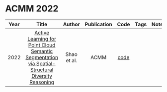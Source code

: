# ACMM 2022

| Year |                                                                       Title                                                                        |   Author    | Publication |                      Code                       | Tags | Notes |
|:----:|:--------------------------------------------------------------------------------------------------------------------------------------------------:|:-----------:|:-----------:|:-----------------------------------------------:|:----:|:-----:|
| 2022 | [Active Learning for Point Cloud Semantic Segmentation via Spatial-Structural Diversity Reasoning](https://dl.acm.org/doi/10.1145/3503161.3547820) | Shao et al. |    ACMM     | [code](https://github.com/shaofeifei11/SSDR-AL) |      |       |
